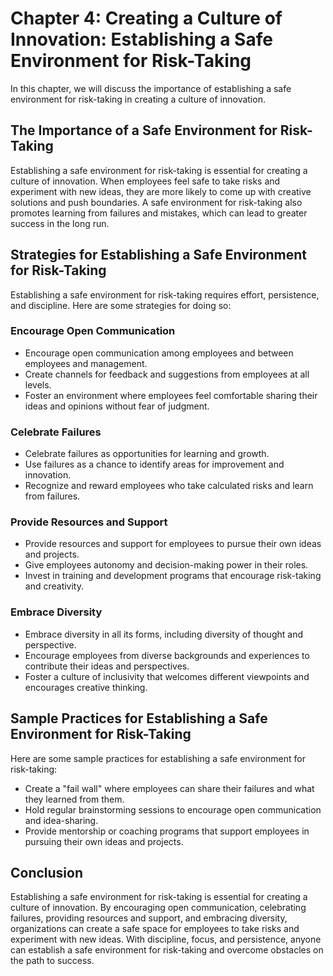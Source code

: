 Chapter 4: Creating a Culture of Innovation: Establishing a Safe Environment for Risk-Taking
============================================================================================

In this chapter, we will discuss the importance of establishing a safe environment for risk-taking in creating a culture of innovation.

The Importance of a Safe Environment for Risk-Taking
----------------------------------------------------

Establishing a safe environment for risk-taking is essential for creating a culture of innovation. When employees feel safe to take risks and experiment with new ideas, they are more likely to come up with creative solutions and push boundaries. A safe environment for risk-taking also promotes learning from failures and mistakes, which can lead to greater success in the long run.

Strategies for Establishing a Safe Environment for Risk-Taking
--------------------------------------------------------------

Establishing a safe environment for risk-taking requires effort, persistence, and discipline. Here are some strategies for doing so:

### Encourage Open Communication

* Encourage open communication among employees and between employees and management.
* Create channels for feedback and suggestions from employees at all levels.
* Foster an environment where employees feel comfortable sharing their ideas and opinions without fear of judgment.

### Celebrate Failures

* Celebrate failures as opportunities for learning and growth.
* Use failures as a chance to identify areas for improvement and innovation.
* Recognize and reward employees who take calculated risks and learn from failures.

### Provide Resources and Support

* Provide resources and support for employees to pursue their own ideas and projects.
* Give employees autonomy and decision-making power in their roles.
* Invest in training and development programs that encourage risk-taking and creativity.

### Embrace Diversity

* Embrace diversity in all its forms, including diversity of thought and perspective.
* Encourage employees from diverse backgrounds and experiences to contribute their ideas and perspectives.
* Foster a culture of inclusivity that welcomes different viewpoints and encourages creative thinking.

Sample Practices for Establishing a Safe Environment for Risk-Taking
--------------------------------------------------------------------

Here are some sample practices for establishing a safe environment for risk-taking:

* Create a "fail wall" where employees can share their failures and what they learned from them.
* Hold regular brainstorming sessions to encourage open communication and idea-sharing.
* Provide mentorship or coaching programs that support employees in pursuing their own ideas and projects.

Conclusion
----------

Establishing a safe environment for risk-taking is essential for creating a culture of innovation. By encouraging open communication, celebrating failures, providing resources and support, and embracing diversity, organizations can create a safe space for employees to take risks and experiment with new ideas. With discipline, focus, and persistence, anyone can establish a safe environment for risk-taking and overcome obstacles on the path to success.
